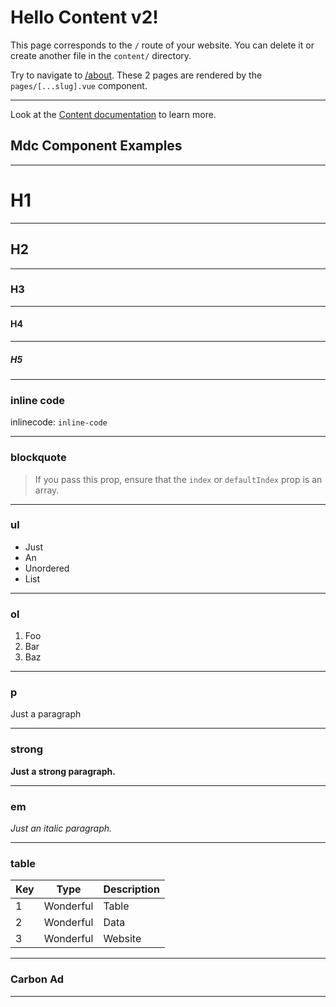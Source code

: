 # Hello Content v2!

This page corresponds to the `/` route of your website. You can delete it or create another file in the `content/` directory.

Try to navigate to [/about](/about). These 2 pages are rendered by the `pages/[...slug].vue` component.

---

Look at the [Content documentation](https://content-v2.nuxtjs.org/) to learn more.


## Mdc Component Examples

---

# H1

---

## H2

---

### H3 

---

#### H4

---


##### H5

---

### inline code

inlinecode: `inline-code`

---

### blockquote

> If you pass this prop, ensure that the `index` or `defaultIndex` prop is an
> array.

---

### ul

- Just
- An
- Unordered
- List

---

### ol

1. Foo
2. Bar
3. Baz

---

### p

Just a paragraph

---

### strong

**Just a strong paragraph.**

---

### em

_Just an italic paragraph._

---

### table

| Key | Type      | Description |
| --- | --------- | ----------- |
| 1   | Wonderful | Table       |
| 2   | Wonderful | Data        |
| 3   | Wonderful | Website     |

---

### Carbon Ad

<CarbonAd />

---
